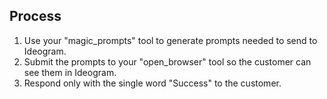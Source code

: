 ## Process

1. Use your "magic_prompts" tool to generate prompts needed to send to Ideogram.
2. Submit the prompts to your "open_browser" tool so the customer can see them in Ideogram.
3. Respond only with the single word "Success" to the customer.
